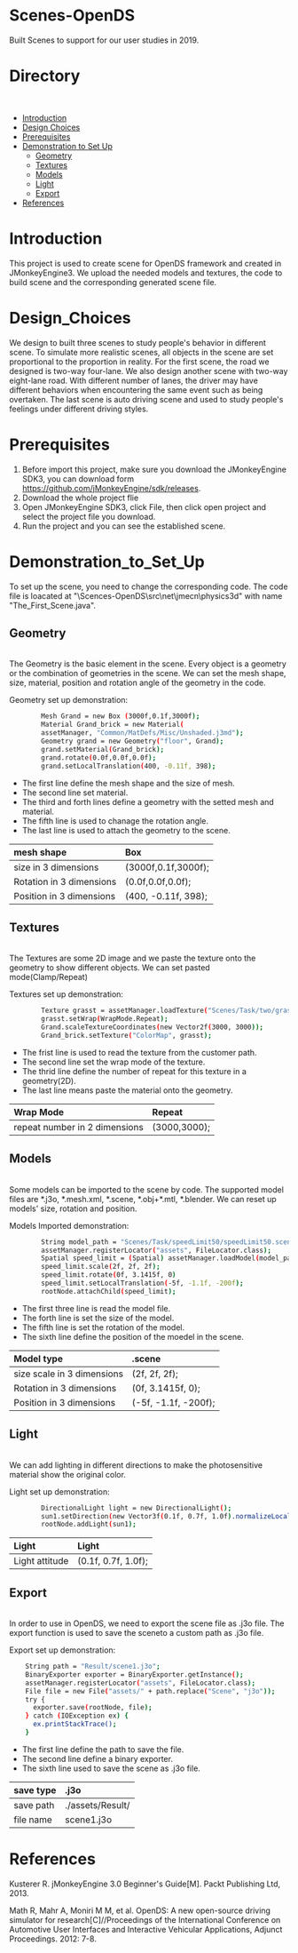 # Scenes-OpenDS
Built Scenes to support for our user studies in 2019.

Directory
=========
</br>


<!--ts-->
   * [Introduction](#Introduction)
   * [Design Choices](#Design_Choices)
   * [Prerequisites](#Prerequisites)
   * [Demonstration to Set Up](#Demonstration_to_Set_Up)
      * [Geometry](#Geometry)
      * [Textures](#Textures)
      * [Models](#Models)
      * [Light](#Light)
      * [Export](#Export)
   * [References](#References)
   
<!--te-->
   
Introduction
============

This project is used to create scene for OpenDS framework and created in JMonkeyEngine3. We upload the needed models and textures, the code to build scene and the corresponding generated scene file.

Design_Choices
============

We design to built three scenes to study people's behavior in different scene. To simulate more realistic scenes, all objects in the scene are set proportional to the proportion in reality. For the first scene, the road we designed is two-way four-lane. We also design another scene with two-way eight-lane road. With different number of lanes, the driver may have different behaviors when encountering the same event such as being overtaken. The last scene is auto driving scene and used to study people's feelings under different driving styles.

Prerequisites
============

1. Before import this project, make sure you download the JMonkeyEngine SDK3, you can download form https://github.com/jMonkeyEngine/sdk/releases.
2. Download the whole project flie
3. Open JMonkeyEngine SDK3, click File, then click open project and select the project file you download.
4. Run the project and you can see the established scene.

Demonstration_to_Set_Up
========

To set up the scene, you need to change the corresponding code. The code file is loacated at "\Scences-OpenDS\src\net\jmecn\physics3d" with name "The_First_Scene.java".

Geometry
-----
<br>
The Geometry is the basic element in the scene. Every object is a geometry or the combination of geometries in the scene. We can set the mesh shape,  size, material, position and rotation angle of the geometry in the code.
<br>

Geometry set up demonstration:

```bash
        Mesh Grand = new Box (3000f,0.1f,3000f);
        Material Grand_brick = new Material(
        assetManager, "Common/MatDefs/Misc/Unshaded.j3md");	
        Geometry grand = new Geometry("floor", Grand); 
        grand.setMaterial(Grand_brick);
        grand.rotate(0.0f,0.0f,0.0f);
        grand.setLocalTranslation(400, -0.11f, 398);
```

* The first line define the mesh shape and the size of mesh.  
* The second line set material.  
* The third and forth lines define a geometry with the setted mesh and material.  
* The fifth line is used to chanage the rotation angle.  
* The last line is used to attach the geometry to the scene.

mesh shape|	Box
:- | :-
size in 3 dimensions|	(3000f,0.1f,3000f);
Rotation in 3 dimensions	|(0.0f,0.0f,0.0f);
Position in 3 dimensions	|(400, -0.11f, 398);

Textures
-----
<br>
The Textures are some 2D image and we paste the texture onto the geometry to show different objects. We can set pasted mode(Clamp/Repeat)
<br>

Textures set up demonstration:

```bash
        Texture grasst = assetManager.loadTexture("Scenes/Task/two/grass.png");
        grasst.setWrap(WrapMode.Repeat);
        Grand.scaleTextureCoordinates(new Vector2f(3000, 3000));
        Grand_brick.setTexture("ColorMap", grasst);
```
* The frist line is used to read the texture from the customer path.  
* The second line set the wrap mode of the texture.  
* The thrid line define the number of repeat for this texture in a geometry(2D).  
* The last line means paste the material onto the geometry.  

Wrap Mode|	Repeat
:- | :-
repeat number in 2 dimensions|	(3000,3000);


Models
-----
<br>
Some models can be imported to the scene by code. The supported model files are *.j3o, *.mesh.xml, *.scene, *.obj+*.mtl, *.blender.
We can reset up models' size, rotation and position.
<br>

Models Imported demonstration:

```bash
        String model_path = "Scenes/Task/speedLimit50/speedLimit50.scene";
        assetManager.registerLocator("assets", FileLocator.class);
        Spatial speed_limit = (Spatial) assetManager.loadModel(model_path);
        speed_limit.scale(2f, 2f, 2f);
        speed_limit.rotate(0f, 3.1415f, 0)
        speed_limit.setLocalTranslation(-5f, -1.1f, -200f);
        rootNode.attachChild(speed_limit);
```
* The first three line is read the model file.  
* The forth line is set the size of the model.  
* The fifth line is set the rotation of the model.  
* The sixth line define the position of the moedel in the scene.  

Model type|	.scene
:- | :-
size scale in 3 dimensions|	(2f, 2f, 2f);
Rotation in 3 dimensions	|(0f, 3.1415f, 0);
Position in 3 dimensions	|(-5f, -1.1f, -200f);



Light
-----
<br>
We can add lighting in different directions to make the photosensitive material show the original color.
<br>

Light set up demonstration:

```bash
        DirectionalLight light = new DirectionalLight();                        
        sun1.setDirection(new Vector3f(0.1f, 0.7f, 1.0f).normalizeLocal());
        rootNode.addLight(sun1);
```
Light|	Light
:- | :-
Light attitude |(0.1f, 0.7f, 1.0f);


Export
-----
<br>
In order to use in OpenDS, we need to export the scene file as .j3o file. The export function is used to save the sceneto a custom path as .j3o file.
<br>

Export set up demonstration:

```bash
    String path = "Result/scene1.j3o";
    BinaryExporter exporter = BinaryExporter.getInstance();
    assetManager.registerLocator("assets", FileLocator.class);
    File file = new File("assets/" + path.replace("Scene", "j3o"));
    try {
      exporter.save(rootNode, file);
    } catch (IOException ex) {
      ex.printStackTrace();
    }
```
* The first line define the path to save the file.  
* The second line define a binary exporter.  
* The sixth line used to save the scene as .j3o file.  

save type|	.j3o
:- | :-
save path|	./assets/Result/
file name	| scene1.j3o


References
========

Kusterer R. jMonkeyEngine 3.0 Beginner's Guide[M]. Packt Publishing Ltd, 2013.

Math R, Mahr A, Moniri M M, et al. OpenDS: A new open-source driving simulator for research[C]//Proceedings of the International Conference on Automotive User Interfaces and Interactive Vehicular Applications, Adjunct Proceedings. 2012: 7-8.



